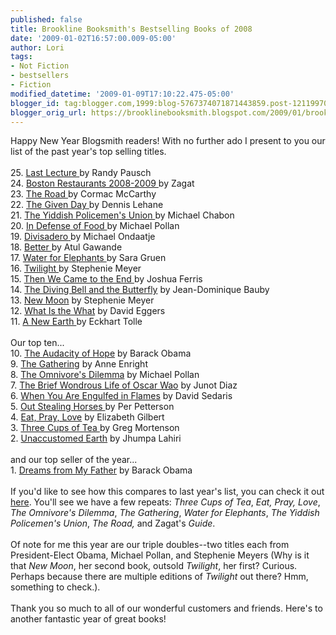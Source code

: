 ```yaml
---
published: false
title: Brookline Booksmith's Bestselling Books of 2008
date: '2009-01-02T16:57:00.009-05:00'
author: Lori
tags:
- Not Fiction
- bestsellers
- Fiction
modified_datetime: '2009-01-09T17:10:22.475-05:00'
blogger_id: tag:blogger.com,1999:blog-5767374071871443859.post-1211997063177380912
blogger_orig_url: https://brooklinebooksmith.blogspot.com/2009/01/brookline-booksmiths-bestselling-books.html
---
```


Happy New Year <span class="blsp-spelling-error" id="SPELLING_ERROR_0">Blogsmith</span> readers! With no further ado I present to you our list of the past year's top selling titles.<br /><br />25. <a href="https://brookline.booksense.com/NASApp/store/Product?s=showproduct&amp;isbn=9781401323257">Last Lecture </a>by Randy <span class="blsp-spelling-error" id="SPELLING_ERROR_1">Pausch</span><br />24. <a href="https://brookline.booksense.com/NASApp/store/Product?s=showproduct&amp;isbn=9781570069635">Boston Restaurants 2008-2009 </a>by <span class="blsp-spelling-error" id="SPELLING_ERROR_2">Zagat</span><br />23. <a href="https://brookline.booksense.com/NASApp/store/Product?s=showproduct&amp;isbn=9780307387899">The Road </a>by <span class="blsp-spelling-error" id="SPELLING_ERROR_3">Cormac</span> McCarthy<br />22. <a href="https://brookline.booksense.com/NASApp/store/Product?s=showproduct&amp;isbn=9780688163181">The Given Day </a>by Dennis <span class="blsp-spelling-error" id="SPELLING_ERROR_4">Lehane</span><br />21. <a href="https://brookline.booksense.com/NASApp/store/Product?s=showproduct&amp;isbn=9780007149834">The Yiddish <span class="blsp-spelling-error" id="SPELLING_ERROR_5">Policemen's</span> Union </a>by Michael <span class="blsp-spelling-error" id="SPELLING_ERROR_6">Chabon</span><br />20. <a href="https://brookline.booksense.com/NASApp/store/Product?s=showproduct&amp;isbn=9781594201455">In Defense of Food </a>by Michael <span class="blsp-spelling-error" id="SPELLING_ERROR_7">Pollan</span><br />19. <a href="https://brookline.booksense.com/NASApp/store/Product?s=showproduct&amp;isbn=9780307279323"><span class="blsp-spelling-error" id="SPELLING_ERROR_8">Divisadero</span> </a>by Michael <span class="blsp-spelling-error" id="SPELLING_ERROR_9">Ondaatje</span><br />18. <a href="https://brookline.booksense.com/NASApp/store/Product?s=showproduct&amp;isbn=9780312427658">Better </a>by <span class="blsp-spelling-error" id="SPELLING_ERROR_10">Atul</span> <span class="blsp-spelling-error" id="SPELLING_ERROR_11">Gawande</span><br />17. <a href="https://brookline.booksense.com/NASApp/store/Product?s=showproduct&amp;isbn=9781565125605">Water for Elephants </a>by Sara <span class="blsp-spelling-error" id="SPELLING_ERROR_12">Gruen</span><br />16. <a href="https://brookline.booksense.com/NASApp/store/Product?s=showproduct&amp;isbn=9780316015844">Twilight </a>by Stephenie Meyer<br />15. <a href="https://brookline.booksense.com/NASApp/store/Product?s=showproduct&amp;isbn=9780316016391">Then We Came to the End </a>by Joshua Ferris<br />14. <a href="https://brookline.booksense.com/NASApp/store/Product?s=showproduct&amp;isbn=9780375701214">The Diving Bell and the Butterfly</a> by Jean-Dominique <span class="blsp-spelling-error" id="SPELLING_ERROR_13">Bauby</span><br />13. <a href="https://brookline.booksense.com/NASApp/store/Product?s=showproduct&amp;isbn=9780316024969">New Moon</a> by Stephenie Meyer<br />12. <a href="https://brookline.booksense.com/NASApp/store/Product?s=showproduct&amp;isbn=9780307385901">What Is the What</a> by David <span class="blsp-spelling-error" id="SPELLING_ERROR_14">Eggers</span><br />11. <a href="https://brookline.booksense.com/NASApp/store/Product?s=showproduct&amp;isbn=9780452289963">A New Earth </a>by <span class="blsp-spelling-error" id="SPELLING_ERROR_15">Eckhart</span> <span class="blsp-spelling-error" id="SPELLING_ERROR_16">Tolle</span><br /><br />Our top ten...<br />10. <a href="https://brookline.booksense.com/NASApp/store/Product?s=showproduct&amp;isbn=9780307237705">The Audacity of Hope</a> by Barack Obama<br />9. <a href="https://brookline.booksense.com/NASApp/store/Product?s=showproduct&amp;isbn=9780802170392">The Gathering</a> by Anne <span class="blsp-spelling-error" id="SPELLING_ERROR_17">Enright</span><br />8. <a href="https://brookline.booksense.com/NASApp/store/Product?s=showproduct&amp;isbn=9780143038580">The Omnivore's Dilemma</a> by Michael <span class="blsp-spelling-error" id="SPELLING_ERROR_18">Pollan</span><br />7. <a href="https://brookline.booksense.com/NASApp/store/Product?s=showproduct&amp;isbn=9781594483295">The Brief Wondrous Life of Oscar <span class="blsp-spelling-error" id="SPELLING_ERROR_19">Wao</span></a> by <span class="blsp-spelling-error" id="SPELLING_ERROR_20">Junot</span> <span class="blsp-spelling-error" id="SPELLING_ERROR_21">Diaz</span><br />6. <a href="https://brookline.booksense.com/NASApp/store/Product?s=showproduct&amp;isbn=9780316143479">When You Are Engulfed in Flames</a> by David <span class="blsp-spelling-error" id="SPELLING_ERROR_22">Sedaris</span><br />5. <a href="https://brookline.booksense.com/NASApp/store/Product?s=showproduct&amp;isbn=9780312427085">Out Stealing Horses </a>by Per <span class="blsp-spelling-error" id="SPELLING_ERROR_23">Petterson</span><br />4. <a href="https://brookline.booksense.com/NASApp/store/Product?s=showproduct&amp;isbn=9780143038412">Eat, Pray, Love</a> by Elizabeth Gilbert<br />3. <a href="https://brookline.booksense.com/NASApp/store/Product?s=showproduct&amp;isbn=9780143038252">Three Cups of Tea </a>by Greg <span class="blsp-spelling-error" id="SPELLING_ERROR_24">Mortenson</span><br />2. <a href="https://brookline.booksense.com/NASApp/store/Product?s=showproduct&amp;isbn=9780307265739">Unaccustomed Earth</a> by <span class="blsp-spelling-error" id="SPELLING_ERROR_25">Jhumpa</span> <span class="blsp-spelling-error" id="SPELLING_ERROR_26">Lahiri</span><br /><br />and our top seller of the year...<br />1. <a href="https://brookline.booksense.com/NASApp/store/Product?s=showproduct&amp;isbn=9781400082773">Dreams from My Father</a> by Barack Obama<br /><br />If you'd like to see how this compares to last year's list, you can check it out <a href="https://brooklinebooksmith.blogspot.com/2008/01/our-bestselling-titles-of-2007.html">here</a>. You'll see we have a few repeats: <em>Three Cups of Tea</em>, <em>Eat, Pray, Love</em>, <em>The Omnivore's Dilemma</em>, <em>The Gathering</em>, <em>Water for Elephants</em>, <em>The Yiddish <span class="blsp-spelling-error" id="SPELLING_ERROR_27">Policemen's</span> Union</em>, <em>The Road, </em>and<em> </em><span class="blsp-spelling-error" id="SPELLING_ERROR_28">Zagat's</span> <em>Guide</em>.<br /><br />Of note for me this year are our triple doubles--two titles each from President-Elect Obama, Michael <span class="blsp-spelling-error" id="SPELLING_ERROR_29">Pollan</span>, and Stephenie Meyers (Why is it that <em>New Moon</em>, her second book, outsold <em>Twilight</em>, her first? Curious. Perhaps because there are multiple editions of <em>Twilight</em> out there? <span class="blsp-spelling-error" id="SPELLING_ERROR_30">Hmm</span>, something to check.).<br /><br />Thank you so much to all of our wonderful customers and friends. Here's to another fantastic year of great books!